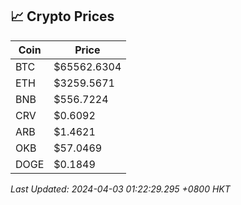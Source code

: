 ## 📈 Crypto Prices

| Coin | Price |
| ---- | ----- |
| BTC | $65562.6304 |
| ETH | $3259.5671 |
| BNB | $556.7224 |
| CRV | $0.6092 |
| ARB | $1.4621 |
| OKB | $57.0469 |
| DOGE | $0.1849 |

_Last Updated: 2024-04-03 01:22:29.295 +0800 HKT_